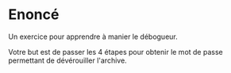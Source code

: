 # Enoncé
Un exercice pour apprendre à manier le débogueur.

Votre but est de passer les 4 étapes pour obtenir le mot de passe permettant de dévérouiller l'archive.
